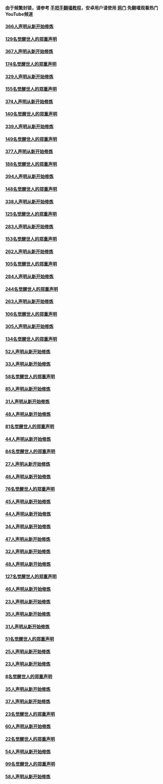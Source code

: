 #### 由于频繁封锁，请参考 [手把手翻墙教程](https://github.com/gfw-breaker/guides/wiki/)，安卓用户请使用 [网门](https://github.com/gfw-breaker/nogfw/blob/master/dl.md?t=06132001) 免翻墙观看热门YouTube频道 

#### [366人声明从新开始修炼](../pages/91/426737.md?t=06132001) 

#### [129名觉醒世人的郑重声明](../pages/91/426736.md?t=06132001) 

#### [367人声明从新开始修炼](../pages/91/426421.md?t=06132001) 

#### [174名觉醒世人的郑重声明](../pages/91/426420.md?t=06132001) 

#### [329人声明从新开始修炼](../pages/91/426139.md?t=06132001) 

#### [155名觉醒世人的郑重声明](../pages/91/426138.md?t=06132001) 

#### [374人声明从新开始修炼](../pages/91/425811.md?t=06132001) 

#### [140名觉醒世人的郑重声明](../pages/91/425810.md?t=06132001) 

#### [339人声明从新开始修炼](../pages/91/425690.md?t=06132001) 

#### [149名觉醒世人的郑重声明](../pages/91/425689.md?t=06132001) 

#### [377人声明从新开始修炼](../pages/91/424867.md?t=06132001) 

#### [188名觉醒世人的郑重声明](../pages/91/424866.md?t=06132001) 

#### [394人声明从新开始修炼](../pages/91/423914.md?t=06132001) 

#### [148名觉醒世人的郑重声明](../pages/91/423913.md?t=06132001) 

#### [338人声明从新开始修炼](../pages/91/423540.md?t=06132001) 

#### [125名觉醒世人的郑重声明](../pages/91/423539.md?t=06132001) 

#### [283人声明从新开始修炼](../pages/91/423296.md?t=06132001) 

#### [153名觉醒世人的郑重声明](../pages/91/423295.md?t=06132001) 

#### [262人声明从新开始修炼](../pages/91/423004.md?t=06132001) 

#### [105名觉醒世人的郑重声明](../pages/91/423003.md?t=06132001) 

#### [284人声明从新开始修炼](../pages/91/422707.md?t=06132001) 

#### [244名觉醒世人的郑重声明](../pages/91/422706.md?t=06132001) 

#### [263人声明从新开始修炼](../pages/91/422553.md?t=06132001) 

#### [106名觉醒世人的郑重声明](../pages/91/422552.md?t=06132001) 

#### [305人声明从新开始修炼](../pages/91/422153.md?t=06132001) 

#### [134名觉醒世人的郑重声明](../pages/91/422152.md?t=06132001) 

#### [52人声明从新开始修炼](../pages/91/421846.md?t=06132001) 

#### [33人声明从新开始修炼](../pages/91/421804.md?t=06132001) 

#### [58名觉醒世人的郑重声明](../pages/91/421845.md?t=06132001) 

#### [85人声明从新开始修炼](../pages/91/421769.md?t=06132001) 

#### [31人声明从新开始修炼](../pages/91/421763.md?t=06132001) 

#### [48人声明从新开始修炼](../pages/91/421605.md?t=06132001) 

#### [81名觉醒世人的郑重声明](../pages/91/421656.md?t=06132001) 

#### [44人声明从新开始修炼](../pages/91/421544.md?t=06132001) 

#### [84名觉醒世人的郑重声明](../pages/91/421543.md?t=06132001) 

#### [27人声明从新开始修炼](../pages/91/421465.md?t=06132001) 

#### [46人声明从新开始修炼](../pages/91/421454.md?t=06132001) 

#### [76名觉醒世人的郑重声明](../pages/91/421453.md?t=06132001) 

#### [45人声明从新开始修炼](../pages/91/421452.md?t=06132001) 

#### [44人声明从新开始修炼](../pages/91/421422.md?t=06132001) 

#### [34人声明从新开始修炼](../pages/91/421322.md?t=06132001) 

#### [47人声明从新开始修炼](../pages/91/421264.md?t=06132001) 

#### [32人声明从新开始修炼](../pages/91/421225.md?t=06132001) 

#### [48人声明从新开始修炼](../pages/91/421202.md?t=06132001) 

#### [127名觉醒世人的郑重声明](../pages/91/421224.md?t=06132001) 

#### [46人声明从新开始修炼](../pages/91/421203.md?t=06132001) 

#### [23人声明从新开始修炼](../pages/91/421138.md?t=06132001) 

#### [35人声明从新开始修炼](../pages/91/421122.md?t=06132001) 

#### [31人声明从新开始修炼](../pages/91/421081.md?t=06132001) 

#### [51名觉醒世人的郑重声明](../pages/91/421080.md?t=06132001) 

#### [25人声明从新开始修炼](../pages/91/421020.md?t=06132001) 

#### [23人声明从新开始修炼](../pages/91/420884.md?t=06132001) 

#### [8名觉醒世人的郑重声明](../pages/91/420883.md?t=06132001) 

#### [35人声明从新开始修炼](../pages/91/420809.md?t=06132001) 

#### [37人声明从新开始修炼](../pages/91/420766.md?t=06132001) 

#### [23名觉醒世人的郑重声明](../pages/91/420765.md?t=06132001) 

#### [60人声明从新开始修炼](../pages/91/420727.md?t=06132001) 

#### [22名觉醒世人的郑重声明](../pages/91/420726.md?t=06132001) 

#### [54人声明从新开始修炼](../pages/91/420529.md?t=06132001) 

#### [99名觉醒世人的郑重声明](../pages/91/420528.md?t=06132001) 

#### [58人声明从新开始修炼](../pages/91/420198.md?t=06132001) 

